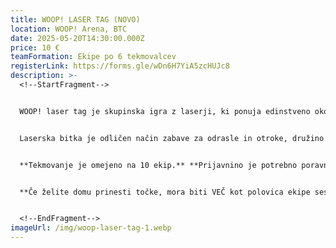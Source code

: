 ```yaml
---
title: WOOP! LASER TAG (NOVO)
location: WOOP! Arena, BTC
date: 2025-05-20T14:30:00.000Z
price: 10 €
teamFormation: Ekipe po 6 tekmovalcev
registerLink: https://forms.gle/wDn6H7YiA5zcHUJc8
description: >-
  <!--StartFragment-->


  WOOP! laser tag je skupinska igra z laserji, ki ponuja edinstveno okolje za doživetje pristnega pustolovskega adrenalina in ekipnega taktiziranja. Gre za strelski, a povsem varen način zabave, ki omogoča, da se tekmovalci pomerijo v igri, ki je podobna paintballu,  vendar na bolj varen in ne boleč način. 


  Laserska bitka je odličen način zabave za odrasle in otroke, družino in prijatelje, pa tudi za skupine in podjetja, ki želijo energijo v svojih ekipah dvigniti na višji nivo. Izberi igro in se s svojo ekipo pridruži na najbolj zabavni misiji daleč naokoli! Tekmovanje bo potekalo na izpadanje.  **Zbor na lokaciji je pol ure pred dogodkom, torej ob 16.00.** 


  **T﻿ekmovanje je omejeno na 10 ekip.** **Prijavnino je potrebno poravnati najpozneje do 16.5. V nasprotnem primeru bomo prijavo zbrisali in ponovno odprli prijavni obrazec ter sproščena mesta prepustili prvim ekipam, ki na info točki poravnajo prijavnino.** 


  **Če želite domu prinesti točke, mora biti VEČ kot polovica ekipe sestavljena iz stanovalcev istega doma, hkrati pa se morate uvrstiti med najboljše tri. 1. mesto prejme 12 točk, 2. mesto 10 točk ter 3. mesto 8 točk.**


  <!--EndFragment-->
imageUrl: /img/woop-laser-tag-1.webp
---
```

